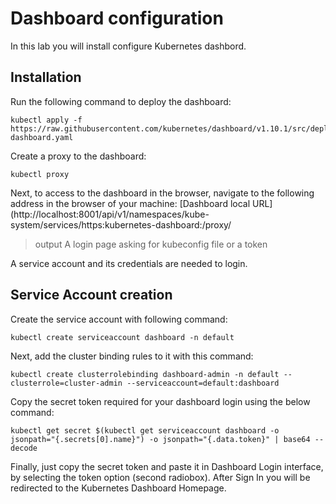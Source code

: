 # Dashboard configuration

In this lab you will install configure Kubernetes dashbord. 

## Installation

Run the following command to deploy the dashboard:

```shell
kubectl apply -f https://raw.githubusercontent.com/kubernetes/dashboard/v1.10.1/src/deploy/recommended/kubernetes-dashboard.yaml
```

Create a proxy to the dashboard:

```shell
kubectl proxy
```

Next, to access to the dashboard in the browser, navigate to the following address in the browser of your machine: [Dashboard local URL](http://localhost:8001/api/v1/namespaces/kube-system/services/https:kubernetes-dashboard:/proxy/

> output
A login page asking for kubeconfig file or a token

A service account and its credentials are needed to login.

## Service Account creation

Create the service account with following command:

```shell
kubectl create serviceaccount dashboard -n default
```

Next, add the cluster binding rules to it with this command:

```shell
kubectl create clusterrolebinding dashboard-admin -n default --clusterrole=cluster-admin --serviceaccount=default:dashboard
```

Copy the secret token required for your dashboard login using the below command:

```shell
kubectl get secret $(kubectl get serviceaccount dashboard -o jsonpath="{.secrets[0].name}") -o jsonpath="{.data.token}" | base64 --decode
```

Finally, just copy the secret token and paste it in Dashboard Login interface, by selecting the token option (second radiobox). After Sign In you will be redirected to the Kubernetes Dashboard Homepage.